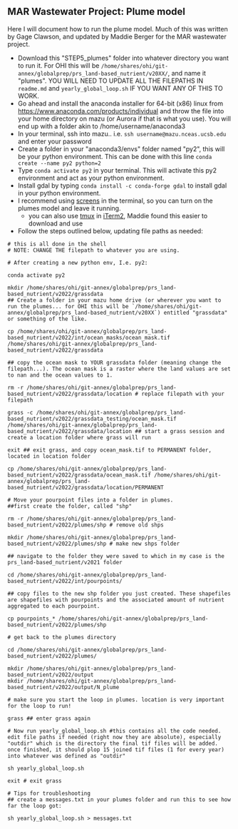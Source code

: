 ## MAR Wastewater Project: Plume model 

Here I will document how to run the plume model. Much of this was written by Gage Clawson, and updated by Maddie Berger for the MAR wastewater project.
 
 - Download this "STEP5_plumes" folder into whatever directory you want to run it. For OHI this will be `/home/shares/ohi/git-annex/globalprep/prs_land-based_nutrient/v20XX/`, and name it "plumes". YOU WILL NEED TO UPDATE ALL THE FILEPATHS IN `readme.md` and `yearly_global_loop.sh` IF YOU WANT ANY OF THIS TO WORK. 
 - Go ahead and install the anaconda installer for 64-bit (x86) linux from https://www.anaconda.com/products/individual and throw the file into your home directory on mazu (or Aurora if that is what you use). You will end up with a folder akin to /home/username/anaconda3
 - In your terminal, ssh into mazu.. i.e. `ssh username@mazu.nceas.ucsb.edu` and enter your password
 - Create a folder in your "anaconda3/envs" folder named "py2", this will be your python environment. This can be done with this line `conda create --name py2 python=2`
 - Type `conda activate py2` in your terminal. This will activate this py2 environment and act as your python environment. 
 - Install gdal by typing `conda install -c conda-forge gdal` to install gdal in your python environment. 
 - I recommend using [screens](http://www.kinnetica.com/2011/05/29/using-screen-on-mac-os-x/) in the terminal, so you can turn on the plumes model and leave it running.
    + you can also use [tmux](https://www.hamvocke.com/blog/a-quick-and-easy-guide-to-tmux/) in [iTerm2](https://iterm2.com/), Maddie found this easier to download and use
 - Follow the steps outlined below, updating file paths as needed: 
 
 ```
# this is all done in the shell
# NOTE: CHANGE THE filepath to whatever you are using. 

# After creating a new python env, I.e. py2: 

conda activate py2

mkdir /home/shares/ohi/git-annex/globalprep/prs_land-based_nutrient/v2022/grassdata
## Create a folder in your mazu home drive (or wherever you want to run the plumes... for OHI this will be `/home/shares/ohi/git-annex/globalprep/prs_land-based_nutrient/v20XX`) entitled "grassdata" or something of the like.

cp /home/shares/ohi/git-annex/globalprep/prs_land-based_nutrient/v2022/int/ocean_masks/ocean_mask.tif /home/shares/ohi/git-annex/globalprep/prs_land-based_nutrient/v2022/grassdata

## copy the ocean mask to YOUR grassdata folder (meaning change the filepath...). The ocean mask is a raster where the land values are set to nan and the ocean values to 1.

rm -r /home/shares/ohi/git-annex/globalprep/prs_land-based_nutrient/v2022/grassdata/location # replace filepath with your filepath

grass -c /home/shares/ohi/git-annex/globalprep/prs_land-based_nutrient/v2022/grassdata_testing/ocean_mask.tif /home/shares/ohi/git-annex/globalprep/prs_land-based_nutrient/v2022/grassdata/location ## start a grass session and create a location folder where grass will run 

exit ## exit grass, and copy ocean_mask.tif to PERMANENT folder, located in location folder

cp /home/shares/ohi/git-annex/globalprep/prs_land-based_nutrient/v2022/grassdata/ocean_mask.tif /home/shares/ohi/git-annex/globalprep/prs_land-based_nutrient/v2022/grassdata/location/PERMANENT

# Move your pourpoint files into a folder in plumes. 
##first create the folder, called "shp" 

rm -r /home/shares/ohi/git-annex/globalprep/prs_land-based_nutrient/v2022/plumes/shp # remove old shps
 
mkdir /home/shares/ohi/git-annex/globalprep/prs_land-based_nutrient/v2022/plumes/shp # make new shps folder

## navigate to the folder they were saved to which in my case is the prs_land-based_nutrient/v2021 folder

cd /home/shares/ohi/git-annex/globalprep/prs_land-based_nutrient/v2022/int/pourpoints/

## copy files to the new shp folder you just created. These shapefiles are shapefiles with pourpoints and the associated amount of nutrient aggregated to each pourpoint.

cp pourpoints_* /home/shares/ohi/git-annex/globalprep/prs_land-based_nutrient/v2022/plumes/shp

# get back to the plumes directory

cd /home/shares/ohi/git-annex/globalprep/prs_land-based_nutrient/v2022/plumes/

mkdir /home/shares/ohi/git-annex/globalprep/prs_land-based_nutrient/v2022/output
mkdir /home/shares/ohi/git-annex/globalprep/prs_land-based_nutrient/v2022/output/N_plume

# make sure you start the loop in plumes. location is very important for the loop to run!

grass ## enter grass again

# Now run yearly_global_loop.sh #this contains all the code needed. edit file paths if needed (right now they are absolute), especially "outdir" which is the directory the final tif files will be added. once finished, it should plop 15 joined tif files (1 for every year) into whatever was defined as "outdir"

sh yearly_global_loop.sh

exit # exit grass

# Tips for troubleshooting
## create a messages.txt in your plumes folder and run this to see how far the loop got: 

sh yearly_global_loop.sh > messages.txt

```

